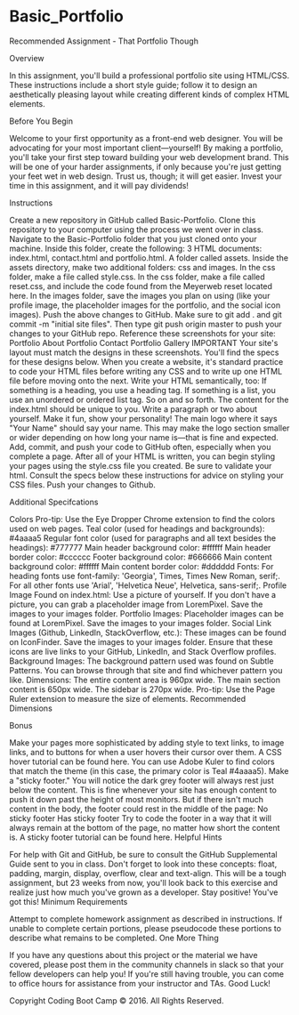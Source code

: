 # Basic_Portfolio
Recommended Assignment - That Portfolio Though

Overview

In this assignment, you'll build a professional portfolio site using HTML/CSS. These instructions include a short style guide; follow it to design an aesthetically pleasing layout while creating different kinds of complex HTML elements.

Before You Begin

Welcome to your first opportunity as a front-end web designer. You will be advocating for your most important client—yourself! By making a portfolio, you'll take your first step toward building your web development brand.
This will be one of your harder assignments, if only because you're just getting your feet wet in web design. Trust us, though; it will get easier. Invest your time in this assignment, and it will pay dividends!

Instructions

Create a new repository in GitHub called Basic-Portfolio.
Clone this repository to your computer using the process we went over in class.
Navigate to the Basic-Portfolio folder that you just cloned onto your machine. Inside this folder, create the following:
3 HTML documents: index.html, contact.html and portfolio.html.
A folder called assets.
Inside the assets directory, make two additional folders: css and images.
In the css folder, make a file called style.css.
In the css folder, make a file called reset.css, and include the code found from the Meyerweb reset located here.
In the images folder, save the images you plan on using (like your profile image, the placeholder images for the portfolio, and the social icon images).
Push the above changes to GitHub.
Make sure to git add . and git commit -m "initial site files". Then type git push origin master to push your changes to your GitHub repo.
Reference these screenshots for your site:
Portfolio About
Portfolio Contact
Portfolio Gallery
IMPORTANT Your site's layout must match the designs in these screenshots. You'll find the specs for these designs below.
When you create a website, it's standard practice to code your HTML files before writing any CSS and to write up one HTML file before moving onto the next. Write your HTML semantically, too:
If something is a heading, you use a heading tag.
If something is a list, you use an unordered or ordered list tag.
So on and so forth.
The content for the index.html should be unique to you.
Write a paragraph or two about yourself. Make it fun, show your personality!
The main logo where it says "Your Name" should say your name. This may make the logo section smaller or wider depending on how long your name is—that is fine and expected.
Add, commit, and push your code to GitHub often, especially when you complete a page.
After all of your HTML is written, you can begin styling your pages using the style.css file you created.
Be sure to validate your html.
Consult the specs below these instructions for advice on styling your CSS files.
Push your changes to Github.

Additional Specifcations

Colors Pro-tip: Use the Eye Dropper Chrome extension to find the colors used on web pages.
Teal color (used for headings and backgrounds): #4aaaa5
Regular font color (used for paragraphs and all text besides the headings): #777777
Main header background color: #ffffff
Main header border color: #cccccc
Footer background color: #666666
Main content background color: #ffffff
Main content border color: #dddddd
Fonts:
For heading fonts use font-family: 'Georgia', Times, Times New Roman, serif;.
For all other fonts use 'Arial', 'Helvetica Neue', Helvetica, sans-serif;.
Profile Image Found on index.html:
Use a picture of yourself.
If you don't have a picture, you can grab a placeholder image from LoremPixel. Save the images to your images folder.
Portfolio Images:
Placeholder images can be found at LoremPixel.
Save the images to your images folder.
Social Link Images (Github, LinkedIn, StackOverflow, etc.):
These images can be found on IconFinder.
Save the images to your images folder.
Ensure that these icons are live links to your GitHub, LinkedIn, and Stack Overflow profiles.
Background Images:
The background pattern used was found on Subtle Patterns. You can browse through that site and find whichever pattern you like.
Dimensions:
The entire content area is 960px wide.
The main section content is 650px wide.
The sidebar is 270px wide.
Pro-tip: Use the Page Ruler extension to measure the size of elements.
Recommended Dimensions

Bonus

Make your pages more sophisticated by adding style to text links, to image links, and to buttons for when a user hovers their cursor over them. A CSS hover tutorial can be found here.
You can use Adobe Kuler to find colors that match the theme (in this case, the primary color is Teal #4aaaa5).
Make a "sticky footer." You will notice the dark grey footer will always rest just below the content. This is fine whenever your site has enough content to push it down past the height of most monitors. But if there isn't much content in the body, the footer could rest in the middle of the page:
No sticky footer
Has sticky footer
Try to code the footer in a way that it will always remain at the bottom of the page, no matter how short the content is. A sticky footer tutorial can be found here.
Helpful Hints

For help with Git and GitHub, be sure to consult the GitHub Supplemental Guide sent to you in class.
Don't forget to look into these concepts: float, padding, margin, display, overflow, clear and text-align.
This will be a tough assignment, but 23 weeks from now, you'll look back to this exercise and realize just how much you've grown as a developer. Stay positive! You've got this!
Minimum Requirements

Attempt to complete homework assignment as described in instructions. If unable to complete certain portions, please pseudocode these portions to describe what remains to be completed.
One More Thing

If you have any questions about this project or the material we have covered, please post them in the community channels in slack so that your fellow developers can help you! If you're still having trouble, you can come to office hours for assistance from your instructor and TAs.
Good Luck!

Copyright
Coding Boot Camp :copyright: 2016. All Rights Reserved.
